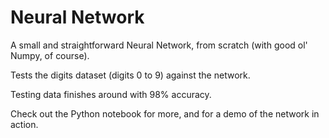 # Neural Network

A small and straightforward Neural Network, from scratch (with good ol' Numpy, of course).

Tests the digits dataset (digits 0 to 9) against the network.

Testing data finishes around with 98% accuracy. 

Check out the Python notebook for more, and for a demo of the network in action.
